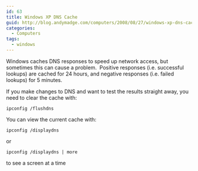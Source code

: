 ```yaml
---
id: 63
title: Windows XP DNS Cache
guid: http://blog.andymadge.com/computers/2008/08/27/windows-xp-dns-cache/
categories:
  - Computers
tags:
  - windows
---
```

Windows caches DNS responses to speed up network access, but sometimes this can cause a problem.  Positive responses (i.e. successful lookups) are cached for 24 hours, and negative responses (i.e. failed lookups) for 5 minutes.

If you make changes to DNS and want to test the results straight away, you need to clear the cache with:

```batchfile
ipconfig /flushdns
```

You can view the current cache with:

```batchfile
ipconfig /displaydns
```

or

```batchfile
ipconfig /displaydns | more
```

to see a screen at a time